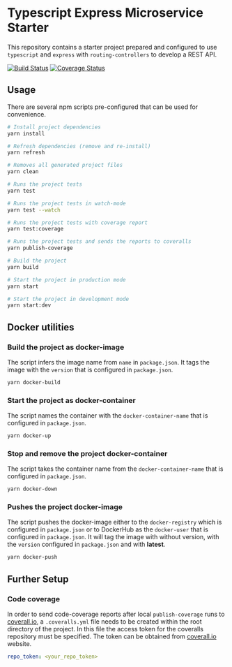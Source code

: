 # Typescript Express Microservice Starter

This repository contains a starter project prepared and configured to use `typescript` and `express` with `routing-controllers` to develop a REST API.

[![Build Status](https://travis-ci.org/maandr/s-typescript-express-microservice.svg?branch=master)](https://travis-ci.org/maandr/s-typescript-express-microservice)
[![Coverage Status](https://coveralls.io/repos/github/maandr/s-typescript-express-microservice/badge.svg?branch=master)](https://coveralls.io/github/maandr/s-typescript-express-microservice?branch=master)

## Usage

There are several npm scripts pre-configured that can be used for convenience.

```bash
# Install project dependencies
yarn install

# Refresh dependencies (remove and re-install)
yarn refresh

# Removes all generated project files
yarn clean

# Runs the project tests
yarn test

# Runs the project tests in watch-mode
yarn test --watch

# Runs the project tests with coverage report
yarn test:coverage

# Runs the project tests and sends the reports to coveralls
yarn publish-coverage

# Build the project
yarn build

# Start the project in production mode
yarn start

# Start the project in development mode
yarn start:dev
```

## Docker utilities

### Build the project as docker-image

The script infers the image name from `name` in `package.json`.
It tags the image with the `version` that is configured in `package.json`.

```bash
yarn docker-build
```

### Start the project as docker-container

The script names the container with the `docker-container-name` that is configured in `package.json`.

```bash
yarn docker-up
```

### Stop and remove the project docker-container

The script takes the container name  from the `docker-container-name` that is configured in `package.json`.

```bash
yarn docker-down
```

### Pushes the project docker-image

The script pushes the docker-image either to the `docker-registry` which is configured in `package.json` or to DockerHub as the `docker-user` that is configured in `package.json`.
It will tag the image with without version, with the `version` configured in `package.json` and with **latest**.

```bash
yarn docker-push
```

## Further Setup

### Code coverage

In order to send code-coverage reports after local `publish-coverage` runs to [coverall.io](https://coverall.io), a `.coveralls.yml` file needs to be created within the root directory of the project. In this file the access token for the coveralls repository must be specified. The token can be obtained from [coverall.io](https://coverall.io) website.

```yml
repo_token: <your_repo_token>
```
